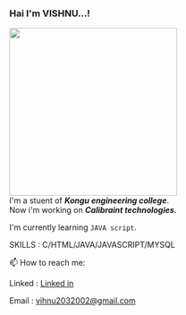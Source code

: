 ### Hai I'm VISHNU...!

<!--
**vishnu-prasath-005/vishnu-prasath-005** is a ✨ _special_ ✨ repository because its `README.md` (this file) appears on your GitHub profile.

Here are some ideas to get you started:

- 🔭 I’m currently working on ...
- 🌱 I’m currently learning ...
- 👯 I’m looking to collaborate on ...
- 🤔 I’m looking for help with ...
- 💬 Ask me about ...
- 📫 How to reach me: ...
- 😄 Pronouns: ...
- ⚡ Fun fact: ...
--> 

<div id="header"  float="right" margin="0 0 0 15px">

  <img src="https://media.giphy.com/media/M9gbBd9nbDrOTu1Mqx/giphy.gif" width="300" />
</div

I'm a stuent of ***Kongu engineering college***.                                                                         
Now i'm working on ***Calibraint technologies.***

I'm currently learning `JAVA script`.

SKILLS : C/HTML/JAVA/JAVASCRIPT/MYSQL

📫 How to reach me:

 Linked : [Linked in ](https://www.linkedin.com/in/vishnu-prasath-s-709593223)
 
 Email  : vihnu2032002@gmail.com               
